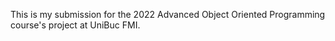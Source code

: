 This is my submission for the 2022 Advanced Object Oriented Programming course's project at UniBuc FMI.
